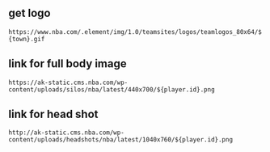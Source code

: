 ## get logo

`https://www.nba.com/.element/img/1.0/teamsites/logos/teamlogos_80x64/${town}.gif`

## link for full body image

`https://ak-static.cms.nba.com/wp-content/uploads/silos/nba/latest/440x700/${player.id}.png`

## link for head shot

`http://ak-static.cms.nba.com/wp-content/uploads/headshots/nba/latest/1040x760/${player.id}.png`

